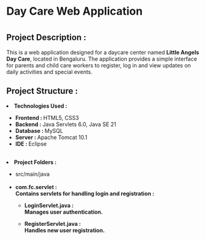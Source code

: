 <h1>Day Care Web Application<h1/>
<h2>Project Description :</h2> 
This is a web application designed for a daycare center named <b>Little Angels Day Care</b>, located in Bengaluru. The application provides a simple interface for parents and child care workers to register, log in and view updates on daily activities and special events. <br>
<h2>Project Structure :</h2>
<li><b>Technologies Used :</b></li> 
<ul><li><b>Frontend : </b>HTML5, CSS3</li>
<li><b>Backend : </b>Java Servlets 6.0, Java SE 21</li>
  <li><b>Database : </b>MySQL</li>
  <li><b>Server : </b>Apache Tomcat 10.1</li>
  <li><b>IDE : </b>Eclipse</li>
</ul> <br>
<li><b>Project Folders :</b></li>
<ul><li>src/main/java</li><br>
  <li><b>com.fc.servlet : </li>
    Contains servlets for handling login and registration : 
    <ul><li>LoginServlet.java : </li>
    Manages user authentication.</ul>
    <ul><li>RegisterServlet.java : </li>
    Handles new user registration.</ul>
</ul>
